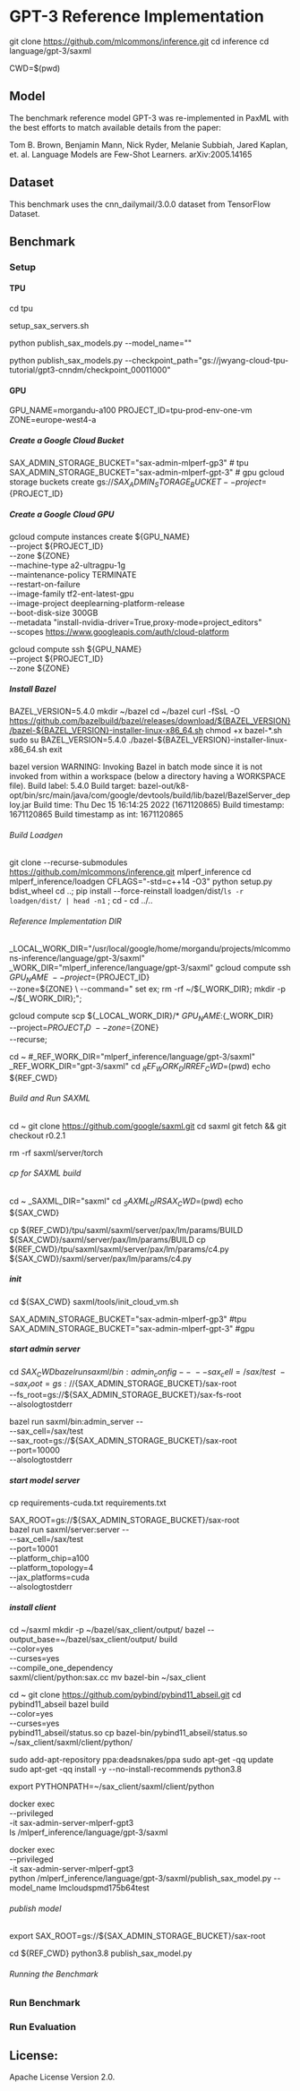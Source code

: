 # GPT-3 Reference Implementation

git clone https://github.com/mlcommons/inference.git
cd inference
cd language/gpt-3/saxml

CWD=$(pwd)

## Model
The benchmark reference model GPT-3 was re-implemented in PaxML with the best efforts to match available details from the paper:

Tom B. Brown, Benjamin Mann, Nick Ryder, Melanie Subbiah, Jared Kaplan, et. al. Language Models are Few-Shot Learners. arXiv:2005.14165

## Dataset
This benchmark uses the cnn_dailymail/3.0.0 dataset from TensorFlow Dataset.

## Benchmark

### Setup

#### TPU

cd tpu

setup_sax_servers.sh

python publish_sax_models.py --model_name=""

python publish_sax_models.py --checkpoint_path="gs://jwyang-cloud-tpu-tutorial/gpt3-cnndm/checkpoint_00011000"

#### GPU

GPU_NAME=morgandu-a100
PROJECT_ID=tpu-prod-env-one-vm
ZONE=europe-west4-a

##### Create a Google Cloud Bucket
SAX_ADMIN_STORAGE_BUCKET="sax-admin-mlperf-gp3" # tpu
SAX_ADMIN_STORAGE_BUCKET="sax-admin-mlperf-gpt-3" # gpu
gcloud storage buckets create gs://${SAX_ADMIN_STORAGE_BUCKET} --project=${PROJECT_ID}


##### Create a Google Cloud GPU
gcloud compute instances create ${GPU_NAME} \
   --project ${PROJECT_ID} \
   --zone ${ZONE} \
   --machine-type a2-ultragpu-1g \
   --maintenance-policy TERMINATE \
   --restart-on-failure \
   --image-family tf2-ent-latest-gpu \
   --image-project deeplearning-platform-release \
   --boot-disk-size 300GB \
   --metadata "install-nvidia-driver=True,proxy-mode=project_editors" \
   --scopes https://www.googleapis.com/auth/cloud-platform

gcloud compute ssh ${GPU_NAME} \
   --project ${PROJECT_ID} \
   --zone ${ZONE}


##### Install Bazel

BAZEL_VERSION=5.4.0
mkdir ~/bazel
cd ~/bazel
curl -fSsL -O https://github.com/bazelbuild/bazel/releases/download/${BAZEL_VERSION}/bazel-${BAZEL_VERSION}-installer-linux-x86_64.sh
chmod +x bazel-*.sh
sudo su
BAZEL_VERSION=5.4.0
./bazel-${BAZEL_VERSION}-installer-linux-x86_64.sh
exit

bazel version
WARNING: Invoking Bazel in batch mode since it is not invoked from within a workspace (below a directory having a WORKSPACE file).
Build label: 5.4.0
Build target: bazel-out/k8-opt/bin/src/main/java/com/google/devtools/build/lib/bazel/BazelServer_deploy.jar
Build time: Thu Dec 15 16:14:25 2022 (1671120865)
Build timestamp: 1671120865
Build timestamp as int: 1671120865


###### Build Loadgen
git clone --recurse-submodules https://github.com/mlcommons/inference.git mlperf_inference
cd mlperf_inference/loadgen
CFLAGS="-std=c++14 -O3" python setup.py bdist_wheel
cd ..; pip install --force-reinstall loadgen/dist/`ls -r loadgen/dist/ | head -n1` ; cd -
cd ../..


###### Reference Implementation DIR

_LOCAL_WORK_DIR="/usr/local/google/home/morgandu/projects/mlcommons-inference/language/gpt-3/saxml"
_WORK_DIR="mlperf_inference/language/gpt-3/saxml"
gcloud compute ssh ${GPU_NAME} \
    --project=${PROJECT_ID} \
    --zone=${ZONE} \
    --command="
      set ex;
      rm -rf ~/${_WORK_DIR};
      mkdir -p ~/${_WORK_DIR};";


gcloud compute scp ${_LOCAL_WORK_DIR}/* ${GPU_NAME}:${_WORK_DIR} \
    --project=${PROJECT_ID} \
    --zone=${ZONE} \
    --recurse;


cd ~
#_REF_WORK_DIR="mlperf_inference/language/gpt-3/saxml"
_REF_WORK_DIR="gpt-3/saxml"
cd ${_REF_WORK_DIR}
REF_CWD=$(pwd)
echo ${REF_CWD}


###### Build and Run SAXML
cd ~
git clone https://github.com/google/saxml.git
cd saxml
git fetch && git checkout r0.2.1

rm -rf saxml/server/torch

###### cp for SAXML build

cd ~
_SAXML_DIR="saxml"
cd ${_SAXML_DIR}
SAX_CWD=$(pwd)
echo ${SAX_CWD}


cp ${REF_CWD}/tpu/saxml/saxml/server/pax/lm/params/BUILD ${SAX_CWD}/saxml/server/pax/lm/params/BUILD
cp ${REF_CWD}/tpu/saxml/saxml/server/pax/lm/params/c4.py ${SAX_CWD}/saxml/server/pax/lm/params/c4.py


##### init
cd ${SAX_CWD}
saxml/tools/init_cloud_vm.sh

SAX_ADMIN_STORAGE_BUCKET="sax-admin-mlperf-gp3" #tpu
SAX_ADMIN_STORAGE_BUCKET="sax-admin-mlperf-gpt-3" #gpu

##### start admin server
cd ${SAX_CWD}
bazel run saxml/bin:admin_config -- \
  --sax_cell=/sax/test \
  --sax_root=gs://${SAX_ADMIN_STORAGE_BUCKET}/sax-root \
  --fs_root=gs://${SAX_ADMIN_STORAGE_BUCKET}/sax-fs-root \
  --alsologtostderr


bazel run saxml/bin:admin_server -- \
  --sax_cell=/sax/test \
  --sax_root=gs://${SAX_ADMIN_STORAGE_BUCKET}/sax-root \
  --port=10000 \
  --alsologtostderr

##### start model server
cp requirements-cuda.txt requirements.txt

SAX_ROOT=gs://${SAX_ADMIN_STORAGE_BUCKET}/sax-root \
bazel run saxml/server:server -- \
  --sax_cell=/sax/test \
  --port=10001 \
  --platform_chip=a100 \
  --platform_topology=4 \
  --jax_platforms=cuda \
  --alsologtostderr


##### install client

cd ~/saxml
mkdir -p ~/bazel/sax_client/output/
bazel --output_base=~/bazel/sax_client/output/ build \
        --color=yes \
        --curses=yes \
        --compile_one_dependency \
        saxml/client/python:sax.cc
mv bazel-bin ~/sax_client

cd ~
git clone https://github.com/pybind/pybind11_abseil.git
cd pybind11_abseil
bazel build \
        --color=yes \
        --curses=yes \
        pybind11_abseil/status.so
cp bazel-bin/pybind11_abseil/status.so ~/sax_client/saxml/client/python/

sudo add-apt-repository ppa:deadsnakes/ppa
sudo apt-get -qq update
sudo apt-get -qq install -y --no-install-recommends python3.8

export PYTHONPATH=~/sax_client/saxml/client/python


docker exec \
    --privileged \
    -it sax-admin-server-mlperf-gpt3 \
    ls /mlperf_inference/language/gpt-3/saxml


docker exec \
    --privileged \
    -it sax-admin-server-mlperf-gpt3 \
    python /mlperf_inference/language/gpt-3/saxml/publish_sax_model.py --model_name lmcloudspmd175b64test


###### publish model

export SAX_ROOT=gs://${SAX_ADMIN_STORAGE_BUCKET}/sax-root

cd ${REF_CWD}
python3.8 publish_sax_model.py


###### Running the Benchmark

### Run Benchmark

### Run Evaluation


## License:
Apache License Version 2.0.
